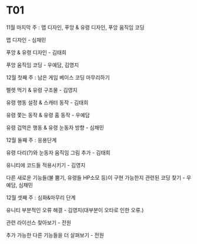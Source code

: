 # T01
11월 마지막 주 : 맵 디자인, 푸앙 & 유령 디자인, 푸앙 움직임 코딩

맵 디자인 - 심채민

푸앙 & 유령 디자인 - 김태희

푸앙 움직임 코딩 - 우예담, 김영지


12월 첫째 주 : 남은 게임 베이스 코딩 마무리하기

펠렛 먹기 & 유령 구조물 - 김영지

유령 행동 설정 & 스캐터 동작 - 김태희

유령 쫓는 동작 & 유령 홈 동작 - 우예담

유령 겁먹은 행동 & 유령 눈동자 방향 - 심채민


12월 둘째 주 : 응용단계

유령 다리(?)와 눈동자 움직임 그림 추가 - 김태희

유니티에 코드들 적용시키기 - 김영지

다른 새로운 기능들(불 뿜기, 유령들 HP소모 등)이  구현 가능한지 관련된 코딩 찾기 - 우예담, 심채민


12월 셋째 주 : 심화&마무리 단계

유니티 부분적인 오류 해결 - 김영지(대부분이 오타로 인한 오류.) 

관련 라이선스 찾아보기 - 전원

추가 가능한 다른 기능들을 더 살펴보기 - 전원


